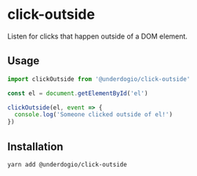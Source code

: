 # click-outside

Listen for clicks that happen outside of a DOM element.

## Usage

```javascript
import clickOutside from '@underdogio/click-outside'

const el = document.getElementById('el')

clickOutside(el, event => {
  console.log('Someone clicked outside of el!')
})
```

## Installation

```bash
yarn add @underdogio/click-outside
```
